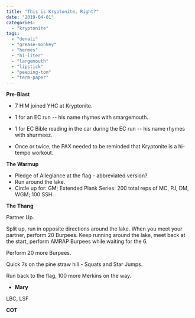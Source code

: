 ```yaml
---
title: "This is Kryptonite, Right?"
date: "2019-04-01"
categories: 
  - "kryptonite"
tags: 
  - "denali"
  - "grease-monkey"
  - "hermes"
  - "hi-liter"
  - "largemouth"
  - "lipstick"
  - "peeping-tom"
  - "term-paper"
---
```


**Pre-Blast**

- 7 HIM joined YHC at Kryptonite.
- 1 for an EC run -- his name rhymes with smargemouth.
- 1 for EC Bible reading in the car during the EC run -- his name rhymes with shurmeez.

- Once or twice, the PAX needed to be reminded that Kryptonite is a hi-tempo workout.

**The Warmup**

- Pledge of Allegiance at the flag - abbreviated version?
- Run around the lake.
- Circle up for: GM; Extended Plank Series: 200 total reps of MC, PJ, DM, WGM; 100 SSH.

**T****he T****hang**

Partner Up.

Split up, run in opposite directions around the lake. When you meet your partner, perform 20 Burpees. Keep running around the lake, meet back at the start, perform AMRAP Burpees while waiting for the 6.

Perform 20 more Burpees.

Quick 7s on the pine straw hill - Squats and Star Jumps.

Run back to the flag, 100 more Merkins on the way.

- **Mary**

LBC, LSF

**COT**
